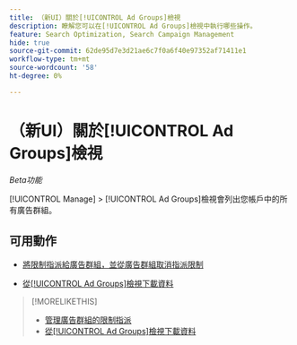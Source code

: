 ```yaml
---
title: （新UI）關於[!UICONTROL Ad Groups]檢視
description: 瞭解您可以在[!UICONTROL Ad Groups]檢視中執行哪些操作。
feature: Search Optimization, Search Campaign Management
hide: true
source-git-commit: 62de95d7e3d21ae6c7f0a6f40e97352af71411e1
workflow-type: tm+mt
source-wordcount: '58'
ht-degree: 0%

---
```


# （新UI）關於[!UICONTROL Ad Groups]檢視

*Beta功能*

[!UICONTROL Manage] > [!UICONTROL Ad Groups]檢視會列出您帳戶中的所有廣告群組。

## 可用動作

* [將限制指派給廣告群組，並從廣告群組取消指派限制](/help/search-social-commerce/new-ui/manage/ad-groups/ad-group-constraint-assignments-manage.md)

* [從[!UICONTROL Ad Groups]檢視下載資料](/help/search-social-commerce/new-ui/manage/ad-groups/ad-group-view-report.md)

>[!MORELIKETHIS]
>
>* [管理廣告群組的限制指派](ad-group-constraint-assignments-manage.md)
>* [從[!UICONTROL Ad Groups]檢視下載資料](ad-group-view-report.md)
